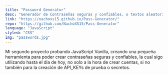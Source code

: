 ```yaml
---
title: "Password Generator"
desc: "Generador de Contraseñas seguras y confiables, o textos aleatorios."
link: "https://nachoxs15.github.io/Pass-Generator/"
repo: "https://github.com/NachoXS15/Pass-Generator"
lenguage: "JavaScript"
styled: "CSS"
img: "passwords.jpg"
---
```

Mi segundo proyecto probando JavaScript Vanilla, creando una pequeña herramienta para poder crear contraseñas seguras y confiables, la cual sigo utilizando hasta el dia de hoy, no solo a la hora de crear cuentas, si no también para la creación de API_KEYs de prueba o secretos.